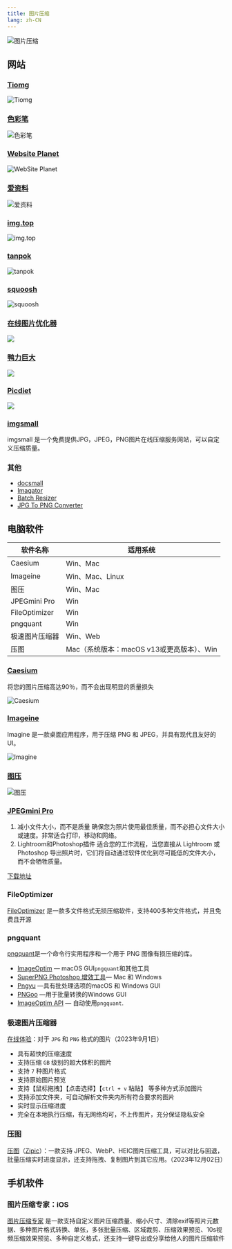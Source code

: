 ```yaml
---
title: 图片压缩
lang: zh-CN
---
```


![图片压缩](https://usacdn.wangdu.site/file/blog-cdn/WP-CDN-02/2023/202302031704963.webp)

## 网站

### [Tiomg](https://tiomg.org/compress-image)

![Tiomg](https://usacdn.wangdu.site/file/blog-cdn/WP-CDN-02/2023/202302031705568.webp)

### [色彩笔](https://www.secaibi.com/tools/)

![色彩笔](https://usacdn.wangdu.site/file/blog-cdn/WP-CDN-02/2023/202302031705001.webp)

### [Website Planet](https://www.websiteplanet.com/zh-hans/webtools/imagecompressor/)

![WebSite Planet](https://usacdn.wangdu.site/file/blog-cdn/WP-CDN-02/2023/202302031705240.webp)

### [爱资料](https://www.toolnb.com/tools-images-imagespngzip.html)

![爱资料](https://usacdn.wangdu.site/file/blog-cdn/WP-CDN-02/2023/202302031705542.webp)

### [img.top](https://img.top/)

![img.top](https://usacdn.wangdu.site/file/blog-cdn/WP-CDN-02/2023/202302031705745.webp)

### [tanpok](https://tool.tanpok.com/#/ImgCompress)

![tanpok](https://usacdn.wangdu.site/file/blog-cdn/WP-CDN-02/2023/202302031705559.webp)

### [squoosh](https://squoosh.app/)

![squoosh](https://usacdn.wangdu.site/file/blog-cdn/WP-CDN-02/2023/202302031706551.webp)

### [在线图片优化器](https://imagecompressor.com/zh/)

![](https://usacdn.wangdu.site/file/blog-cdn/WP-CDN-02/2021/20210709093739.webp)

### [鸭力巨大](http://www.yalijuda.com/)

![](https://usacdn.wangdu.site/file/blog-cdn/WP-CDN/uPic/2021121007.webp)

### [Picdiet](https://www.picdiet.com/zh-cn)

![](https://img1.wangdu.site/202202231342124.webp)

### [imgsmall](https://imgsmall.com/)

imgsmall 是一个免费提供JPG，JPEG，PNG图片在线压缩服务网站，可以自定义压缩质量。

### 其他

- [docsmall](https://docsmall.com/image-compress)
- [Imagator](https://imagator.co/compressor)
- [Batch Resizer](https://batchresizer.com/zh)
- [JPG To PNG Converter](https://jpgtopngconverter.com/)

## 电脑软件

| 软件名称       | 适用系统                                  |
| -------------- | ----------------------------------------- |
| Caesium        | Win、Mac                                  |
| Imageine       | Win、Mac、Linux                           |
| 图压           | Win、Mac                                  |
| JPEGmini Pro   | Win                                       |
| FileOptimizer  | Win                                       |
| pngquant       | Win                                       |
| 极速图片压缩器 | Win、Web                                  |
| 压图           | Mac（系统版本：macOS v13或更高版本）、Win |

### [Caesium](https://saerasoft.com/caesium)

将您的图片压缩高达90％，而不会出现明显的质量损失

![Caesium](https://usacdn.wangdu.site/file/blog-cdn/WP-CDN-02/2021/20210326110307.webp)

### [Imageine](https://github.com/meowtec/Imagine/releases)

Imagine 是一款桌面应用程序，用于压缩 PNG 和 JPEG，并具有现代且友好的 UI。

![Imagine](https://usacdn.wangdu.site/file/blog-cdn/WP-CDN-02/2021/20210330172201.webp)

### [图压](https://tuya.xinxiao.tech/)

![图压](https://usacdn.wangdu.site/file/blog-cdn/WP-CDN-02/2023/202304211047309.webp)

### [JPEGmini Pro](https://www.jpegmini.com/creators)

1. 减小文件大小，而不是质量
   确保您为照片使用最佳质量，而不必担心文件大小或速度。非常适合打印，移动和网络。
2. Lightroom和Photoshop插件
      适合您的工作流程，当您直接从 Lightroom 或 Photoshop 导出照片时，它们将自动通过软件优化到尽可能低的文件大小，而不会牺牲质量。

[下载地址](https://www.123pan.com/s/NFzA-vqOgh)

### FileOptimizer

[FileOptimizer](https://nikkhokkho.sourceforge.io/static.php?page=FileOptimizer) 是一款多文件格式无损压缩软件，支持400多种文件格式，并且免费且开源

### pngquant

[pngquant](https://pngquant.org/#download)是一个命令行实用程序和一个用于 PNG 图像有损压缩的库。

- [ImageOptim](https://imageoptim.com/mac) — macOS GUI`pngquant`和其他工具
- [SuperPNG Photoshop 增效工具](http://www.fnordware.com/superpng/)— Mac 和 Windows
- [Pngyu](https://nukesaq88.github.io/Pngyu/) —具有批处理选项的macOS 和 Windows GUI
- [PNGoo](https://pngquant.org/PNGoo.0.1.1.zip) —用于批量转换的Windows GUI
- [ImageOptim API](https://imageoptim.com/api) — 自动使用`pngquant`.

### 极速图片压缩器

[在线体验](https://www.ticompressor.com/online/)：对于 `JPG` 和 `PNG` 格式的图片（2023年9月1日）

- 具有超快的压缩速度
- 支持压缩 `GB` 级别的超大体积的图片
- 支持 `7` 种图片格式
- 支持原始图片预览
- 支持【鼠标拖拽】【点击选择】【`ctrl + v` 粘贴】 等多种方式添加图片
- 支持添加文件夹，可自动解析文件夹内所有符合要求的图片
- 实时显示压缩进度
- 完全在本地执行压缩，有无网络均可，不上传图片，充分保证隐私安全

### 压图

[压图](https://apps.apple.com/cn/app/%E5%8E%8B%E5%9B%BE/id6462364606?mt=12)（[Zipic](https://zipic.5km.tech/#home)）：一款支持 JPEG、WebP、HEIC图片压缩工具，可以对比与回退，批量压缩实时进度显示，还支持拖拽、复制图片到其它应用。（2023年12月02日）

## 手机软件

### 图片压缩专家：iOS

[图片压缩专家](https://apps.apple.com/cn/app/id1633618170) 是一款支持自定义图片压缩质量、缩小尺寸、清除exif等照片元数据、多种图片格式转换、单张，多张批量压缩、区域裁剪、压缩效果预览、10s视频压缩效果预览、多种自定义格式，还支持一键导出或分享给他人的图片压缩软件